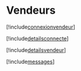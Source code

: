 # Vendeurs

[!include[connexionvendeur](vendeurs.connexionvendeur.autogen.md)]

[!include[detailsconnecte](vendeurs.detailsconnecte.autogen.md)]

[!include[detailsvendeur](vendeurs.detailsvendeur.autogen.md)]

[!include[messages](vendeurs.messages.autogen.md)]


























